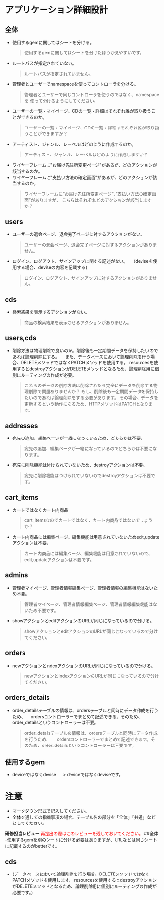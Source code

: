 # アプリケーション詳細設計
## 全体
- 使用するgemに関してはシートを分ける。
  > 使用するgemに関してはシートを分けたほうが見やすいです。
- ルートパスが指定されていない。
  > ルートパスが指定されていません。
- 管理者とユーザーでnamespaceを使ってコントローラを分ける。
  > 管理者とユーザーで同じコントローラを使うのではなく、namespaceを
    使って分けるようにしてください。
- ユーザーの一覧・マイページ、CDの一覧・詳細はそれぞれ誰が取り扱うことができるのか。
  > ユーザーの一覧・マイページ、CDの一覧・詳細はそれぞれ誰が取り扱うことができますか？
- アーティスト、ジャンル、レーベルはどのように作成するのか。
  > アーティスト、ジャンル、レーベルはどのように作成しますか？
- ワイヤーフレームに"お届け先住所変更ページ"があるが、どのアクションが該当するのか。
- ワイヤーフレームに"支払い方法の確定画面"があるが、どのアクションが該当するのか。
  > ワイヤーフレームに”お届け先住所変更ページ”、”支払い方法の確定画面”がありますが、
    こちらはそれぞれどのアクションが該当しますか？

## users
- ユーザーの退会ページ、退会完了ページに対するアクションがない。
  > ユーザーの退会ページ、退会完了ページに対するアクションがありません。
- ログイン、ログアウト、サインアップに関する記述がない。
　（deviseを使用する場合、deviseの内容を記載する)
  > ログイン、ログアウト、サインアップに対するアクションがありません。

## cds
- 検索結果を表示するアクションがない。
  > 商品の検索結果を表示させるアクションがありません。 

## users,cds
- 削除方法は物理削除で良いのか。削除後も一定期間データを保持したいのであれば論理削除にする。
　また、データベースにおいて論理削除を行う場合、DELETEメソッドではなくPATCHメソッドを使用する。
  resourcesを使用するとdestroyアクションがDELETEメソッドとなるため、論理削除用に個別にルーティングの作成が必要。
  > これらのデータの削除方法は削除されたら完全にデータを削除する物理削除で問題ありませんか？
    もし、削除後も一定期間データを保持したいのであれば論理削除をする必要があります。
    その場合、データを更新するという動作になるため、HTTPメソッドはPATCHとなります。
   
## addresses
- 宛先の追加、編集ページが一緒になっているため、どちらかは不要。
  > 宛先の追加、編集ページが一緒になっているのでどちらかは不要になります。
- 宛先に削除機能は付けられていないため、destroyアクションは不要。
  > 宛先に削除機能はつけられていないのでdestroyアクションは不要です。

## cart_items
- カートではなくカート内商品
  > cart_itemsなのでカートではなく、カート内商品ではないでしょうか？
- カート内商品には編集ページ、編集機能は用意されていないためedit,updateアクションは不要。
  > カート内商品には編集ページ、編集機能は用意されていないので、edit,updateアクションは不要です。
  
## admins
- 管理者マイページ、管理者情報編集ページ、管理者情報の編集機能はないため不要。  
  > 管理者マイページ、管理者情報編集ページ、管理者情報編集機能はないため不要です。
- showアクションとeditアクションのURLが同じになっているので分ける。
  > showアクションとeditアクションのURLが同じになっているので分けてください。

## orders
- newアクションとindexアクションのURLが同じになっているので分ける。
  > newアクションとindexアクションのURLが同じになっているので分けてください。
  
## orders_details
- order_detailsテーブルの情報は、ordersテーブルと同時にデータ作成を行うため、
　ordersコントローラーでまとめて記述できる。そのため、order_detailsというコントローラーは不要。
  > order_detailsテーブルの情報は、ordersテーブルと同時にデータ作成を行うため、
　 ordersコントローラーでまとめて記述できます。そのため、order_detailsというコントローラーは不要です。
  
## 使用するgem
- deviceではなくdevise
　 > deviceではなくdeviseです。

# 注意
* マークダウン形式で記入してください。
* 全体を通しての指摘事項の場合、テーブル名の部分を「全体」「共通」などとしてください。



**研修担当レビュー**
<font color="Red">再提出の際はこのレビューを残しておいてください。</font>
##全体
-使用するgemを別のシートに分ける必要はありますが、URLなどは同じシートに記載するのがbetterです。

## cds
- (データベースにおいて論理削除を行う場合、DELETEメソッドではなくPATCHメソッドを使用します。 resourcesを使用するとdestroyアクションがDELETEメソッドとなるため、論理削除用に個別にルーティングの作成が必要です。)
